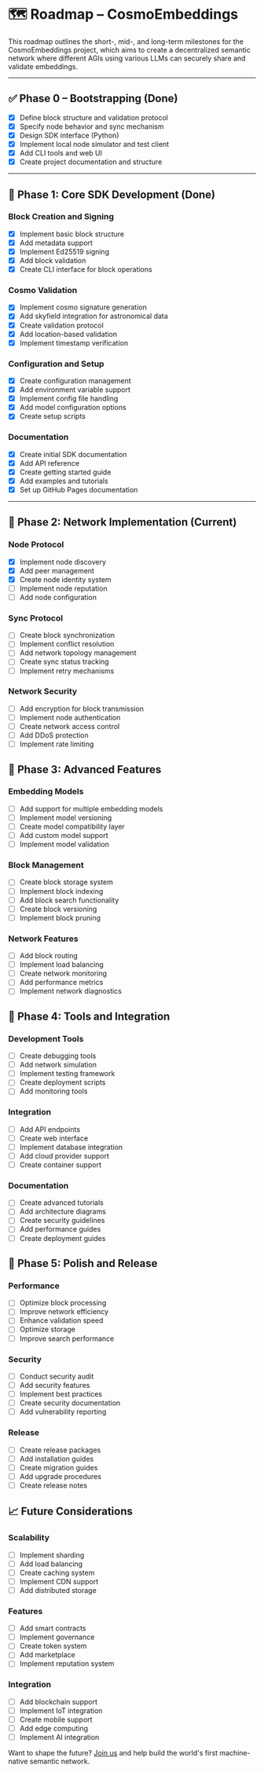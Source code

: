 # 🗺️ Roadmap – CosmoEmbeddings

This roadmap outlines the short-, mid-, and long-term milestones for the CosmoEmbeddings project, which aims to create a decentralized semantic network where different AGIs using various LLMs can securely share and validate embeddings.

---

## ✅ Phase 0 – Bootstrapping (Done)

- [x] Define block structure and validation protocol
- [x] Specify node behavior and sync mechanism
- [x] Design SDK interface (Python)
- [x] Implement local node simulator and test client
- [x] Add CLI tools and web UI
- [x] Create project documentation and structure

---

## 🎯 Phase 1: Core SDK Development (Done)

### Block Creation and Signing
- [x] Implement basic block structure
- [x] Add metadata support
- [x] Implement Ed25519 signing
- [x] Add block validation
- [x] Create CLI interface for block operations

### Cosmo Validation
- [x] Implement cosmo signature generation
- [x] Add skyfield integration for astronomical data
- [x] Create validation protocol
- [x] Add location-based validation
- [x] Implement timestamp verification

### Configuration and Setup
- [x] Create configuration management
- [x] Add environment variable support
- [x] Implement config file handling
- [x] Add model configuration options
- [x] Create setup scripts

### Documentation
- [x] Create initial SDK documentation
- [x] Add API reference
- [x] Create getting started guide
- [x] Add examples and tutorials
- [x] Set up GitHub Pages documentation

---

## 🚀 Phase 2: Network Implementation (Current)

### Node Protocol
- [x] Implement node discovery
- [x] Add peer management
- [x] Create node identity system
- [ ] Implement node reputation
- [ ] Add node configuration

### Sync Protocol
- [ ] Create block synchronization
- [ ] Implement conflict resolution
- [ ] Add network topology management
- [ ] Create sync status tracking
- [ ] Implement retry mechanisms

### Network Security
- [ ] Add encryption for block transmission
- [ ] Implement node authentication
- [ ] Create network access control
- [ ] Add DDoS protection
- [ ] Implement rate limiting

## 🌟 Phase 3: Advanced Features

### Embedding Models
- [ ] Add support for multiple embedding models
- [ ] Implement model versioning
- [ ] Create model compatibility layer
- [ ] Add custom model support
- [ ] Implement model validation

### Block Management
- [ ] Create block storage system
- [ ] Implement block indexing
- [ ] Add block search functionality
- [ ] Create block versioning
- [ ] Implement block pruning

### Network Features
- [ ] Add block routing
- [ ] Implement load balancing
- [ ] Create network monitoring
- [ ] Add performance metrics
- [ ] Implement network diagnostics

## 🔧 Phase 4: Tools and Integration

### Development Tools
- [ ] Create debugging tools
- [ ] Add network simulation
- [ ] Implement testing framework
- [ ] Create deployment scripts
- [ ] Add monitoring tools

### Integration
- [ ] Add API endpoints
- [ ] Create web interface
- [ ] Implement database integration
- [ ] Add cloud provider support
- [ ] Create container support

### Documentation
- [ ] Create advanced tutorials
- [ ] Add architecture diagrams
- [ ] Create security guidelines
- [ ] Add performance guides
- [ ] Create deployment guides

## 🎨 Phase 5: Polish and Release

### Performance
- [ ] Optimize block processing
- [ ] Improve network efficiency
- [ ] Enhance validation speed
- [ ] Optimize storage
- [ ] Improve search performance

### Security
- [ ] Conduct security audit
- [ ] Add security features
- [ ] Implement best practices
- [ ] Create security documentation
- [ ] Add vulnerability reporting

### Release
- [ ] Create release packages
- [ ] Add installation guides
- [ ] Create migration guides
- [ ] Add upgrade procedures
- [ ] Create release notes

## 📈 Future Considerations

### Scalability
- [ ] Implement sharding
- [ ] Add load balancing
- [ ] Create caching system
- [ ] Implement CDN support
- [ ] Add distributed storage

### Features
- [ ] Add smart contracts
- [ ] Implement governance
- [ ] Create token system
- [ ] Add marketplace
- [ ] Implement reputation system

### Integration
- [ ] Add blockchain support
- [ ] Implement IoT integration
- [ ] Create mobile support
- [ ] Add edge computing
- [ ] Implement AI integration

Want to shape the future? [Join us](../CONTRIBUTING.md) and help build the world's first machine-native semantic network.
